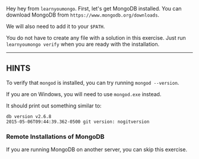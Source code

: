Hey hey from `learnyoumongo`. First, let's get MongoDB installed.
You can download MongoDB from `https://www.mongodb.org/downloads`.

We will also need to add it to your `$PATH`.

You do not have to create any file with a solution in this exercise.
Just run `learnyoumongo verify` when you are ready with the installation.

-----------------------------------------------------------
## HINTS

To verify that `mongod` is installed, you can try running `mongod --version`.

If you are on Windows, you will need to use `mongod.exe` instead.

It should print out something similar to:

```
db version v2.6.8
2015-05-06T09:44:39.362-0500 git version: nogitversion
```

### Remote Installations of MongoDB

If you are running MongoDB on another server, you can skip this exercise.
